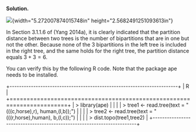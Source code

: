 **Solution.**

![](media/image1.png){width="5.272007874015748in"
height="2.5682491251093613in"}

In Section 3.1.1.6 of (Yang 2014a), it is clearly indicated that the
partition distance between two trees is the number of bipartitions that
are in one but not the other. Because none of the 3 bipartitions in the
left tree is included in the right tree, and the same holds for the
right tree, the partition distance equals $3 + 3 = 6$.

You can verify this by the following R code. Note that the package ape
needs to be installed.

+-----------------------------------------------------------------------+
| R                                                                     |
+=======================================================================+
| \> library(ape)                                                       |
|                                                                       |
| \> tree1 \<- read.tree(text = \"(((c,horse),r), human,(l,b));\")      |
|                                                                       |
| \> tree2 \<- read.tree(text = \"(((r,horse),human), b,(l,c));\")      |
|                                                                       |
| \> dist.topo(tree1,tree2)                                             |
+-----------------------------------------------------------------------+
